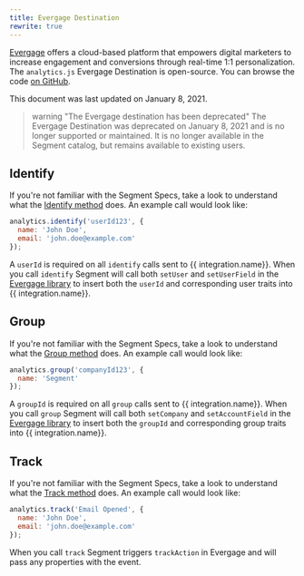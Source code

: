 ```yaml
---
title: Evergage Destination
rewrite: true
---
```


[Evergage](https://www.evergage.com/) offers a cloud-based platform that empowers digital marketers to increase engagement and conversions through real-time 1:1 personalization. The `analytics.js` Evergage Destination is open-source. You can browse the code [on GitHub](https://github.com/segment-integrations/analytics.js-integration-evergage).

This document was last updated on January 8, 2021. 

> warning "The Evergage destination has been deprecated"
> The Evergage Destination was deprecated on January 8, 2021 and is no longer supported or maintained. It is no longer available in the Segment catalog, but remains available to existing users.

## Identify
If you're not familiar with the Segment Specs, take a look to understand what the [Identify method](https://segment.com/docs/connections/spec/identify/) does. An example call would look like:

```javascript
analytics.identify('userId123', {
  name: 'John Doe',
  email: 'john.doe@example.com'
});
```

A `userId` is required on all `identify` calls sent to {{ integration.name}}. When you call `identify` Segment will call both `setUser` and `setUserField` in the [Evergage library](https://doc.evergage.com/display/EKB/Send+Data+to+Evergage) to insert both the `userId` and corresponding user traits into {{ integration.name}}.

## Group
If you're not familiar with the Segment Specs, take a look to understand what the [Group method](https://segment.com/docs/connections/spec/group/) does. An example call would look like:

```javascript
analytics.group('companyId123', {
  name: 'Segment'
});
```

A `groupId` is required on all `group` calls sent to {{ integration.name}}. When you call `group` Segment will call both `setCompany` and `setAccountField` in the [Evergage library](https://doc.evergage.com/display/EKB/Send+Data+to+Evergage) to insert both the `groupId` and corresponding group traits into {{ integration.name}}.

## Track
If you're not familiar with the Segment Specs, take a look to understand what the [Track method](/docs/connections/spec/track/) does. An example call would look like:

```javascript
analytics.track('Email Opened', {
  name: 'John Doe',
  email: 'john.doe@example.com'
});
```

When you call `track` Segment triggers `trackAction` in Evergage and will pass any properties with the event.
